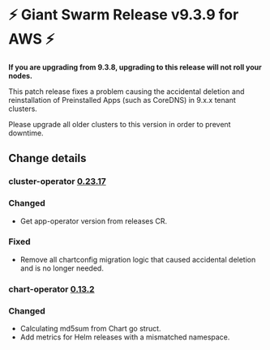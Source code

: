 # :zap: Giant Swarm Release v9.3.9 for AWS :zap:

**If you are upgrading from 9.3.8, upgrading to this release will not roll your nodes.**

This patch release fixes a problem causing the accidental deletion and reinstallation of Preinstalled Apps (such as CoreDNS) in 9.x.x tenant clusters.

Please upgrade all older clusters to this version in order to prevent downtime. 

## Change details


### cluster-operator [0.23.17](https://github.com/giantswarm/cluster-operator/blob/legacy/CHANGELOG.md#02317---2020-10-19)

### Changed

- Get app-operator version from releases CR. 

### Fixed

- Remove all chartconfig migration logic that caused accidental deletion and is no longer needed.

### chart-operator [0.13.2](https://github.com/giantswarm/chart-operator/blob/helm2/CHANGELOG.md#v0132-2020-06-23)

### Changed

- Calculating md5sum from Chart go struct.
- Add metrics for Helm releases with a mismatched namespace.
